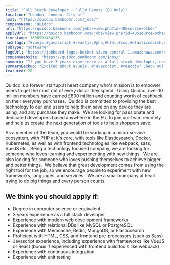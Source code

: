 ```yaml
---
title: "Full Stack Developer - Fully Remote (EU Only)"
location: "London, London, City of"
host: "https://quidco.bamboohr.com/jobs/"
companyName: "Quidco"
url: "https://quidco.bamboohr.com/jobs/view.php?id=48&source=other"
applyUrl: "https://quidco.bamboohr.com/jobs/view.php?id=48&source=other"
timestamp: 1606991434133
hashtags: "#vuejs,#javascript,#reactjs,#php,#html,#css,#elasticsearch,#kubernetes,#docker,#redis"
jobType: "software"
logoUrl: "https://jobboard-logos-bucket.s3.eu-central-1.amazonaws.com/quidco"
companyWebsite: "https://quidco.bamboohr.com/jobs/"
summary: "If you have 3 years experience as a full stack developer, consider applying to Quidco's job post for a new full stack developer."
summaryBackup: "Excited about #vuejs, #javascript, #reactjs? Check out this job post!"
featured: 20
---
```


Quidco is a forever startup at heart company who's mission is to empower users to get the most out of every dollar they spend.  Using Quidco, over 10 million members have earned £800 million and counting worth of cashback on their everyday purchases.  Quidco is committed to providing the best technology to our end users to help them save on any device they are using, and any purchase they make.  We are looking for passionate and dedicated developers based anywhere in the EU, to join our team remotely and help us create the next generation of tools to help shoppers save.

As a member of the team, you would be working in a micro service ecosystem, with PHP at it's core, with tools like Elasticsearch, Docker, Kubernetes, as well as with frontend technologies like webpack, sass, VueJS etc.  Being a technology focused company, we are looking for someone who loves learning and experimenting with new things.  We are also looking for someone who loves pushing themselves to achieve bigger and better things.  We believe that great development comes from using the right tool for the job, so we encourage people to experiment with new frameworks, languages, and services.  We are a small company at heart trying to do big things and every person counts.

## We think you should apply if:

*   Degree in computer science or equivalent
*   3 years experience as a full stack developer
*   Experience with modern web development frameworks
*   Experience with relational DBs like MySQL or PostgreSQL
*   Experience with Memcache, Redis, MongoDB, or Elasticsearch
*   Proficient with HTML, CSS, and frontend pre-processors (such as Sass)
*   Javascript experience, including experience with frameworks like VueJS or React (bonus if experienced with frontend build tools like webpack)
*   Experience with continuous integration
*   Experience with unit testing
